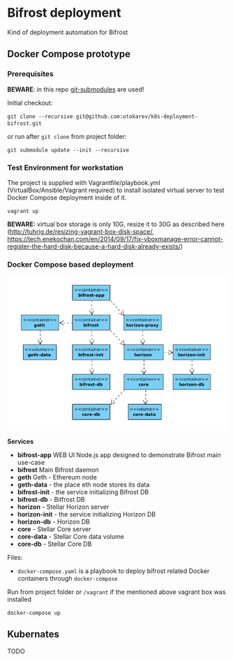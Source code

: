 # Bifrost deployment

Kind of deployment automation for Bifrost

## Docker Compose prototype
### Prerequisites

**BEWARE**: in this repo [git-submodules](https://github.com/blog/2104-working-with-submodules) are used!

Initial checkout:
```text
git clone --recursive git@github.com:otokarev/k8s-deployment-bifrost.git
```

or run after `git clone` from project folder:
```text
git submodule update --init --recursive
```

### Test Environment for workstation

The project is supplied with Vagrantfile/playbook.yml (VirtualBox/Ansible/Vagrant required) to install isolated virtual server to test Docker Compose deployment inside of it.

```text
vagrant up

```
**BEWARE:** virtual box storage is only 10G, resize it to 30G as described here (http://tuhrig.de/resizing-vagrant-box-disk-space/, https://tech.enekochan.com/en/2014/09/17/fix-vboxmanage-error-cannot-register-the-hard-disk-because-a-hard-disk-already-exists/)

### Docker Compose based deployment

![Dependencies Graph](docs/images/dependencies-graph.png)

**Services**
* **bifrost-app** WEB UI Node.js app designed to demonstrate Bifrost main use-case
* **bifrost** Main Bifrost daemon
* **geth** Geth - Ethereum node
* **geth-data** - the place eth node stores its data
* **bifrost-init** - the service initializing Bifrost DB 
* **bifrost-db** - Bitfrost DB
* **horizon** - Stellar Horizon server
* **horizon-init** - the service initializing Horizon DB
* **horizon-db** - Horizon DB
* **core** - Stellar Core server
* **core-data** - Stellar Core data volume
* **core-db** - Stellar Core DB

Files:
* `docker-compose.yaml` is a playbook to deploy bifrost related Docker containers through `docker-compose`

Run from project folder or `/vagrant` if the mentioned above vagrant box was installed
```text
docker-compose up
```
## Kubernates 
TODO
